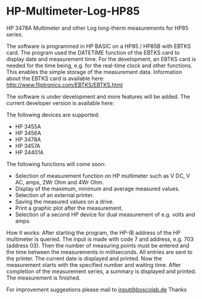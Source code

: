 # HP-Multimeter-Log-HP85
HP 3478A Multimeter and other Log long-therm measurements for HP85 series.

The software is programmed in HP BASIC on a HP85 / HP85B with EBTKS card. The program used the DATETIME function of the EBTKS card to display date and measurement time. For the development, an EBTKS card is needed for the time being, e.g. for the real-time clock and other functions. This enables the simple storage of the measurement data. Information about the EBTKS card is available here: http://www.fliptronics.com/EBTKS/EBTKS.html

The software is under development and more features will be added. The current developer version is available here:

The following devices are supported:
- HP 3455A
- HP 3456A
- HP 3478A
- HP 3457A
- HP 34401A

The following functions will come soon:
- Selection of measurement function on HP multimeter such as V DC, V AC, amps, 2Wr Ohm and 4Wr Ohm.
- Display of the maximum, minimum and average measured values.
- Selection of an external printer.
- Saving the measured values on a drive.
- Print a graphic plot after the measurement.
- Selection of a second HP device for dual measurement of e.g. volts and amps.


How it works:
After starting the program, the HP-IB address of the HP multimeter is queried. The input is made with code 7 and address, e.g. 703 (address 03). Then the number of measuring points must be entered and the time between the measurements in milliseconds. All entries are sent to the printer. 
The current date is displayed and printed. 
Now the measurement starts with the specified number and waiting time. After completion of the measurement series, a summary is displayed and printed. The measurement is finished.


For improvement suggestions please mail to input@boscolab.de 
Thanks
